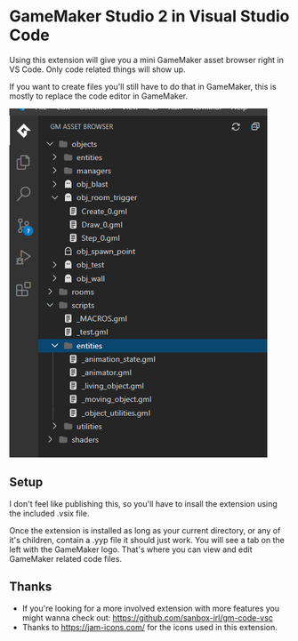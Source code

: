 # GameMaker Studio 2 in Visual Studio Code

Using this extension will give you a mini GameMaker asset browser right in VS Code. Only code related things will show up.

If you want to create files you'll still have to do that in GameMaker, this is mostly to replace the code editor in GameMaker.

![Getting Started](./images/example.png)

## Setup

I don't feel like publishing this, so you'll have to insall the extension using the included .vsix file.

Once the extension is installed as long as your current directory, or any of it's children, contain a .yyp file it should just work. You will see a tab on the left with the GameMaker logo. That's where you can view and edit GameMaker related code files.

## Thanks

* If you're looking for a more involved extension with more features you might wanna check out: https://github.com/sanbox-irl/gm-code-vsc
* Thanks to https://jam-icons.com/ for the icons used in this extension.
